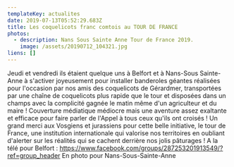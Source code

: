 ```yaml
---
templateKey: actualites
date: 2019-07-13T05:52:29.683Z
title: Les coquelicots franc comtois au TOUR DE FRANCE
photos:
  - description: Nans Sous Sainte Anne Tour de France 2019.
    image: /assets/20190712_104321.jpg
liens: []
---
```

Jeudi et vendredi ils étaient quelque uns à Belfort et à Nans-Sous Sainte-Anne à s'activer joyeusement pour installer banderoles géantes réalisées pour l'occasion par nos amis des coquelicots de Gérardmer, transportées par une chaîne de coquelicots plus rapide que le tour et disposées dans un champs  avec la complicité gagnée le matin même d'un agriculteur et du maire ! Couverture médiatique médiocre mais une aventure assez exaltante et efficace pour faire parler de l'Appel à tous ceux qu'ils ont croisés ! Un grand merci aux Vosgiens et jurassiens pour cette belle initiative, le tour de France, une institution internationale qui valorise nos territoires en oubliant d'alerter sur les réalités qui se cachent derrière nos jolis pâturages !
A la télé pour Belfort :
https://www.facebook.com/groups/287253201913549/?ref=group_header
En photo pour Nans-Sous-Sainte-Anne 
